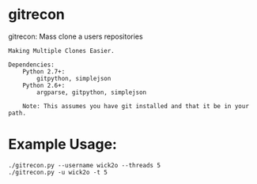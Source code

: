 gitrecon
===

gitrecon: Mass clone a users repositories

    Making Multiple Clones Easier.

    Dependencies:
		Python 2.7+:
			gitpython, simplejson
		Python 2.6+:
			argparse, gitpython, simplejson
			
		Note: This assumes you have git installed and that it be in your path.
			
		
Example Usage:
==============

    ./gitrecon.py --username wick2o --threads 5
	./gitrecon.py -u wick2o -t 5


